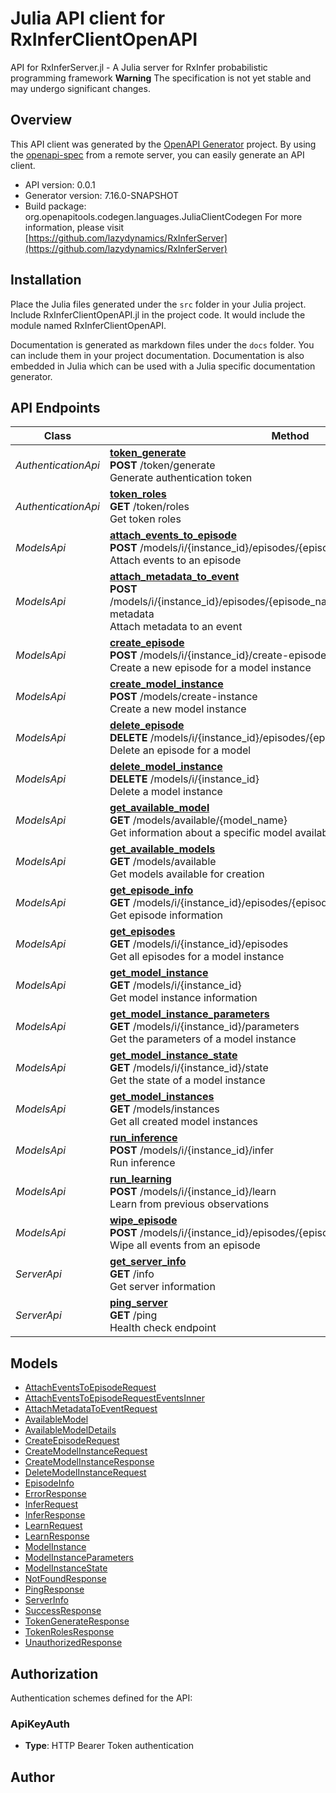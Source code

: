# Julia API client for RxInferClientOpenAPI

API for RxInferServer.jl - A Julia server for RxInfer probabilistic programming framework
**Warning** The specification is not yet stable and may undergo significant changes.


## Overview
This API client was generated by the [OpenAPI Generator](https://openapi-generator.tech) project.  By using the [openapi-spec](https://openapis.org) from a remote server, you can easily generate an API client.

- API version: 0.0.1
- Generator version: 7.16.0-SNAPSHOT
- Build package: org.openapitools.codegen.languages.JuliaClientCodegen
For more information, please visit [https://github.com/lazydynamics/RxInferServer](https://github.com/lazydynamics/RxInferServer)


## Installation
Place the Julia files generated under the `src` folder in your Julia project. Include RxInferClientOpenAPI.jl in the project code.
It would include the module named RxInferClientOpenAPI.

Documentation is generated as markdown files under the `docs` folder. You can include them in your project documentation.
Documentation is also embedded in Julia which can be used with a Julia specific documentation generator.

## API Endpoints

Class | Method
------------ | -------------
*AuthenticationApi* | [**token_generate**](docs/AuthenticationApi.md#token_generate)<br/>**POST** /token/generate<br/>Generate authentication token
*AuthenticationApi* | [**token_roles**](docs/AuthenticationApi.md#token_roles)<br/>**GET** /token/roles<br/>Get token roles
*ModelsApi* | [**attach_events_to_episode**](docs/ModelsApi.md#attach_events_to_episode)<br/>**POST** /models/i/{instance_id}/episodes/{episode_name}/attach-events<br/>Attach events to an episode
*ModelsApi* | [**attach_metadata_to_event**](docs/ModelsApi.md#attach_metadata_to_event)<br/>**POST** /models/i/{instance_id}/episodes/{episode_name}/events/{event_id}/attach-metadata<br/>Attach metadata to an event
*ModelsApi* | [**create_episode**](docs/ModelsApi.md#create_episode)<br/>**POST** /models/i/{instance_id}/create-episode<br/>Create a new episode for a model instance
*ModelsApi* | [**create_model_instance**](docs/ModelsApi.md#create_model_instance)<br/>**POST** /models/create-instance<br/>Create a new model instance
*ModelsApi* | [**delete_episode**](docs/ModelsApi.md#delete_episode)<br/>**DELETE** /models/i/{instance_id}/episodes/{episode_name}<br/>Delete an episode for a model
*ModelsApi* | [**delete_model_instance**](docs/ModelsApi.md#delete_model_instance)<br/>**DELETE** /models/i/{instance_id}<br/>Delete a model instance
*ModelsApi* | [**get_available_model**](docs/ModelsApi.md#get_available_model)<br/>**GET** /models/available/{model_name}<br/>Get information about a specific model available for creation
*ModelsApi* | [**get_available_models**](docs/ModelsApi.md#get_available_models)<br/>**GET** /models/available<br/>Get models available for creation
*ModelsApi* | [**get_episode_info**](docs/ModelsApi.md#get_episode_info)<br/>**GET** /models/i/{instance_id}/episodes/{episode_name}<br/>Get episode information
*ModelsApi* | [**get_episodes**](docs/ModelsApi.md#get_episodes)<br/>**GET** /models/i/{instance_id}/episodes<br/>Get all episodes for a model instance
*ModelsApi* | [**get_model_instance**](docs/ModelsApi.md#get_model_instance)<br/>**GET** /models/i/{instance_id}<br/>Get model instance information
*ModelsApi* | [**get_model_instance_parameters**](docs/ModelsApi.md#get_model_instance_parameters)<br/>**GET** /models/i/{instance_id}/parameters<br/>Get the parameters of a model instance
*ModelsApi* | [**get_model_instance_state**](docs/ModelsApi.md#get_model_instance_state)<br/>**GET** /models/i/{instance_id}/state<br/>Get the state of a model instance
*ModelsApi* | [**get_model_instances**](docs/ModelsApi.md#get_model_instances)<br/>**GET** /models/instances<br/>Get all created model instances
*ModelsApi* | [**run_inference**](docs/ModelsApi.md#run_inference)<br/>**POST** /models/i/{instance_id}/infer<br/>Run inference
*ModelsApi* | [**run_learning**](docs/ModelsApi.md#run_learning)<br/>**POST** /models/i/{instance_id}/learn<br/>Learn from previous observations
*ModelsApi* | [**wipe_episode**](docs/ModelsApi.md#wipe_episode)<br/>**POST** /models/i/{instance_id}/episodes/{episode_name}/wipe<br/>Wipe all events from an episode
*ServerApi* | [**get_server_info**](docs/ServerApi.md#get_server_info)<br/>**GET** /info<br/>Get server information
*ServerApi* | [**ping_server**](docs/ServerApi.md#ping_server)<br/>**GET** /ping<br/>Health check endpoint


## Models

 - [AttachEventsToEpisodeRequest](docs/AttachEventsToEpisodeRequest.md)
 - [AttachEventsToEpisodeRequestEventsInner](docs/AttachEventsToEpisodeRequestEventsInner.md)
 - [AttachMetadataToEventRequest](docs/AttachMetadataToEventRequest.md)
 - [AvailableModel](docs/AvailableModel.md)
 - [AvailableModelDetails](docs/AvailableModelDetails.md)
 - [CreateEpisodeRequest](docs/CreateEpisodeRequest.md)
 - [CreateModelInstanceRequest](docs/CreateModelInstanceRequest.md)
 - [CreateModelInstanceResponse](docs/CreateModelInstanceResponse.md)
 - [DeleteModelInstanceRequest](docs/DeleteModelInstanceRequest.md)
 - [EpisodeInfo](docs/EpisodeInfo.md)
 - [ErrorResponse](docs/ErrorResponse.md)
 - [InferRequest](docs/InferRequest.md)
 - [InferResponse](docs/InferResponse.md)
 - [LearnRequest](docs/LearnRequest.md)
 - [LearnResponse](docs/LearnResponse.md)
 - [ModelInstance](docs/ModelInstance.md)
 - [ModelInstanceParameters](docs/ModelInstanceParameters.md)
 - [ModelInstanceState](docs/ModelInstanceState.md)
 - [NotFoundResponse](docs/NotFoundResponse.md)
 - [PingResponse](docs/PingResponse.md)
 - [ServerInfo](docs/ServerInfo.md)
 - [SuccessResponse](docs/SuccessResponse.md)
 - [TokenGenerateResponse](docs/TokenGenerateResponse.md)
 - [TokenRolesResponse](docs/TokenRolesResponse.md)
 - [UnauthorizedResponse](docs/UnauthorizedResponse.md)


<a id="authorization"></a>
## Authorization

Authentication schemes defined for the API:
<a id="ApiKeyAuth"></a>
### ApiKeyAuth
- **Type**: HTTP Bearer Token authentication

## Author



